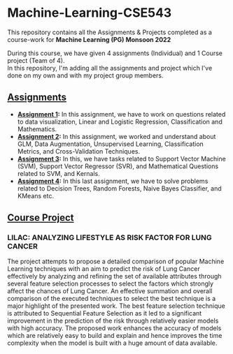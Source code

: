 # Machine-Learning-CSE543
This repository contains all the Assignments &amp; Projects completed as a course-work for **Machine Learning (PG) Monsoon 2022**

During this course, we have given 4 assignments (Individual) and 1 Course project (Team of 4). \
In this repository, I'm adding all the assignments and project which I've done on my own and with my project group members.

## <a href="https://github.com/Mohit-15/Machine-Learning-CSE543/tree/master/Assignments" style="text-decoration: 'none';">Assignments</a>
- **[Assignment 1](https://github.com/Mohit-15/Machine-Learning-CSE543/tree/master/Assignments/Assignment_1):** In this assignment, we have to work on questions related to data visualization, Linear and Logistic Regression, Classification and Mathematics.
- **[Assignment 2](https://github.com/Mohit-15/Machine-Learning-CSE543/tree/master/Assignments/Assignment_2):** In this assignment, we worked and understand about GLM, Data Augmentation, Unsupervised Learning, Classification Metrics, and Cross-Validation Techniques.
- **[Assignment 3](https://github.com/Mohit-15/Machine-Learning-CSE543/tree/master/Assignments/Assignment_3):** In this, we have tasks related to Support Vector Machine (SVM), Support Vector Regressor (SVR), and Mathematical Questions related to SVM, and Kernals.
- **[Assignment 4](https://github.com/Mohit-15/Machine-Learning-CSE543/tree/master/Assignments/Assignment_4):** In this last assignment, we have to solve problems related to Decision Trees, Random Forests, Naive Bayes Classifier, and KMeans etc.

## [Course Project](https://github.com/Mohit-15/Machine-Learning-CSE543/tree/master/Course_Project)

### **LILAC: ANALYZING LIFESTYLE AS RISK FACTOR FOR LUNG CANCER**
The project attempts to propose a detailed comparison of popular Machine Learning techniques with an aim to predict the risk of Lung Cancer effectively by analyzing and refining the set of available attributes through several feature selection processes to select the factors which strongly affect the chances of Lung Cancer. An effective summation and overall comparison of the executed techniques to select the best technique is a major highlight of the presented work. The best feature selection technique is attributed to Sequential Feature Selection as it led to a significant improvement in the prediction of the risk through relatively easier models with high accuracy. The proposed work enhances the accuracy of models which are relatively easy to build and explain and hence improves the time complexity when the model is built with a huge amount of data available.
